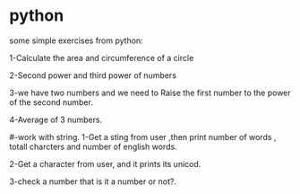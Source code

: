 # python

some simple exercises from python:
<!--  -->
1-Calculate the area and circumference of a circle
<!--  -->
2-Second power and third power of numbers
<!--  -->
3-we have two numbers and we need to Raise the first number to the power of the second number.
<!--  -->
4-Average of 3 numbers.
<!--  -->
#-work with string.
1-Get a sting from user ,then print number of words , totall charcters and number of english words.
<!--  -->
2-Get a character from user, and it prints its unicod.
<!--  -->
3-check a number that is it a number or not?.



